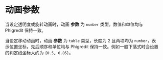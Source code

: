 # 动画参数

当设定透明度或旋转动画时，动画 **参数** 为 `number` 类型，数值和单位均与 Phigredit 保持一致。

当设定移动动画时，动画 **参数** 为 `table` 类型，长度为 2 且两项均为 `number`，表示位置坐标，先后顺序和单位均与 Phigredit 保持一致。例如一般下落式时会设置的判定线坐标大约为 `{0.5, 0.85}`。
